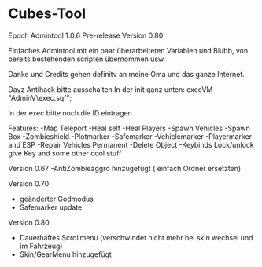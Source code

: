# Cubes-Tool
Epoch Admintool 1.0.6 Pre-release Version 0.80

Einfaches Admintool mit ein paar überarbeiteten Variablen und Blubb, von bereits bestehenden scripten übernommen usw.


Danke und Credits gehen definitv an meine Oma und das ganze Internet.

Dayz Antihack bitte ausschalten
In der init ganz unten:
execVM "AdminV\exec.sqf";

In der exec bitte noch die ID eintragen

Features:
-Map Teleport
-Heal self
-Heal Players
-Spawn Vehicles
-Spawn Box
-Zombieshield
-Plotmarker
-Safemarker
-Vehiclemarker
-Playermarker and ESP
-Repair Vehicles Permanent
-Delete Object
-Keybinds Lock/unlock give Key
and some other cool stuff

Version 0.67
-AntiZombieaggro hinzugefügt ( einfach Ordner ersetzten)

Version 0.70
- geänderter Godmodus
- Safemarker update

Version 0.80
- Dauerhaftes Scrollmenu (verschwindet nicht mehr bei skin wechsel und im Fahrzeug)
- Skin/GearMenu hinzugefügt
